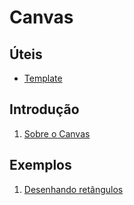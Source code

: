 # Canvas

## Úteis

- [Template](template.md)

## Introdução

1. [Sobre o Canvas](about.md)

## Exemplos

1. [Desenhando retângulos](ex-retangulos.md)
